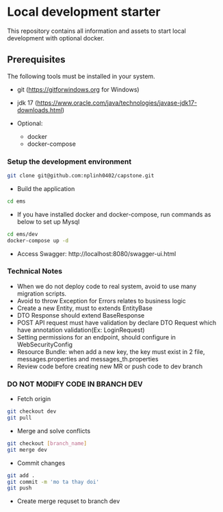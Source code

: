 # Local development starter

This repository contains all information and assets to start local development with optional docker.

## Prerequisites

The following tools must be installed in your system.

* git (https://gitforwindows.org for Windows)
* jdk 17 (https://www.oracle.com/java/technologies/javase-jdk17-downloads.html)

* Optional:
    * docker
    * docker-compose

### Setup the development environment

```bash
git clone git@github.com:nplinh0402/capstone.git
```

- Build the application
```bash
cd ems
```

- If you have installed docker and docker-compose, run commands as below to set up Mysql
```bash
cd ems/dev
docker-compose up -d
```
- Access Swagger: http://localhost:8080/swagger-ui.html

### Technical Notes

- When we do not deploy code to real system, avoid to use many migration scripts.
- Avoid to throw Exception for Errors relates to business logic
- Create a new Entity, must to extends EntityBase
- DTO Response should extend BaseResponse
- POST API request must have validation by declare DTO Request which have annotation validation(Ex: LoginRequest)
- Setting permissions for an endpoint, should configure in WebSecurityConfig
- Resource Bundle: when add a new key, the key must exist in 2 file, messages.properties and messages_th.properties
- Review code before creating new MR or push code to dev branch
### DO NOT MODIFY CODE IN BRANCH DEV
- Fetch origin
```bash
git checkout dev
git pull
```
- Merge and solve conflicts
```bash
git checkout [branch_name]
git merge dev
```
- Commit changes
```bash
git add .
git commit -m 'mo ta thay doi'
git push
```
- Create merge requset to branch dev